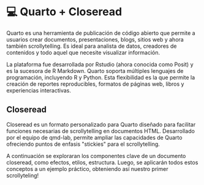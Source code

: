 # 💻 Quarto + Closeread

Quarto es una herramienta de publicación de código abierto que permite a usuarios crear documentos, presentaciones, blogs, sitios web y ahora también scrollytelling. Es ideal para analista de datos, creadores de contenidos y todo aquel que necesite visualizar información.&#x20;

La plataforma fue desarrollada por Rstudio (ahora conocida como Posit) y es la sucesora de R Markdown. Quarto soporta múltiples lenguajes de programación, incluyendo R y Python. Esta flexibilidad es la que permite la creación de reportes reproducibles, formatos de páginas web, libros y experiencias interactivas.

## Closeread

Closeread es un formato personalizado para Quarto diseñado para facilitar funciones necesarias de scrollytelling en documentos HTML.  Desarrollado por el equipo de qmd-lab, permite ampliar las capacidades de Quarto ofreciendo puntos de enfasis "stickies" para el scrollytelling.



A continuación se exploraran los componentes clave de un documento closeread, como efectos, etilos, estructura. Luego, se aplicarán todos estos conceptos a un ejemplo práctico, obteniendo así nuestro primer scrollyteling!
